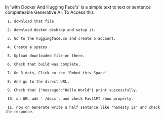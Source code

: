 In 'with Docker And Hugging Face's' is a simple text to text or sentence completeable Generative AI.
To Access this 

     1. download that file
     
     2. download docker desktop and setup it.
     
     3. Go to the huggingface.co and create a account.
     
     4. Create a spaces
     
     5. Upload downloaded file on there.
     
     6. Check that build was complete.
     
     7. On 3 dots, Click on the 'Embed this Space'
     
     8. And go to the direct URL.
     
     9. Check that {"message":"Hello World"} print successfully.
     
     10. on URL add ' /docs'. and check FastAPI show properly.
     
     11. now on Generate write a half sentance like 'honesty is' and check the response.

